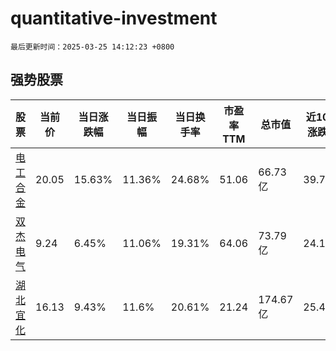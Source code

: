 # quantitative-investment

`最后更新时间：2025-03-25 14:12:23 +0800`

## 强势股票

|股票|当前价|当日涨跌幅|当日振幅|当日换手率|市盈率TTM|总市值|近10日涨跌幅|
|----|----|----|----|----|----|----|----|
|[电工合金](https://xueqiu.com/S/SZ300697)|20.05|15.63%|11.36%|24.68%|51.06|66.73亿|39.72%|
|[双杰电气](https://xueqiu.com/S/SZ300444)|9.24|6.45%|11.06%|19.31%|64.06|73.79亿|24.19%|
|[湖北宜化](https://xueqiu.com/S/SZ000422)|16.13|9.43%|11.6%|20.61%|21.24|174.67亿|25.43%|
